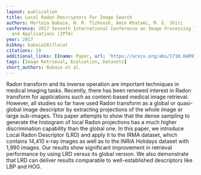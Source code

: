 ```yaml
---
layout: publication
title: Local Radon Descriptors For Image Search
authors: Morteza Babaie, H. R. Tizhoosh, Amin Khatami, M. E. Shiri
conference: 2017 Seventh International Conference on Image Processing Theory, Tools
  and Applications (IPTA)
year: 2017
bibkey: babaie2017local
citations: 19
additional_links: [{name: Paper, url: 'https://arxiv.org/abs/1710.04097'}]
tags: [Image Retrieval, Evaluation, Datasets]
short_authors: Babaie et al.
---
```

Radon transform and its inverse operation are important techniques in medical
imaging tasks. Recently, there has been renewed interest in Radon transform for
applications such as content-based medical image retrieval. However, all
studies so far have used Radon transform as a global or quasi-global image
descriptor by extracting projections of the whole image or large sub-images.
This paper attempts to show that the dense sampling to generate the histogram
of local Radon projections has a much higher discrimination capability than the
global one. In this paper, we introduce Local Radon Descriptor (LRD) and apply
it to the IRMA dataset, which contains 14,410 x-ray images as well as to the
INRIA Holidays dataset with 1,990 images. Our results show significant
improvement in retrieval performance by using LRD versus its global version. We
also demonstrate that LRD can deliver results comparable to well-established
descriptors like LBP and HOG.